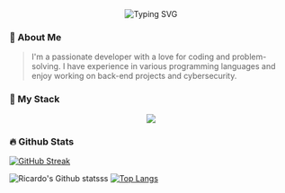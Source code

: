 <div align="center">
  <img src="https://readme-typing-svg.herokuapp.com?font=Fira+Code&size=27&center=true&vCenter=true&width=435&lines=Welcome+%F0%9F%A4%93;Working+and+Improving!" alt="Typing SVG" />
</div>

### 🚀 About Me

> I'm a passionate developer with a love for coding and problem-solving. I have experience in various programming languages and enjoy working on back-end projects and cybersecurity.

### 🔧 My Stack
<p align="center">
  <img src="https://skillicons.dev/icons?i=python,cs,java,php,js,ts,dotnet,nodejs,,docker,git,github,azure,gcp,windows&perline=8">
</p>

### 🔥 Github Stats
[![GitHub Streak](https://streak-stats.demolab.com?user=ricardomiss&theme=tokyonight-duo&exclude_days=Sun)](https://git.io/streak-stats)

![Ricardo's Github statsss](https://github-readme-stats.vercel.app/api?username=ricardomiss&show_icons=true&theme=tokyonight)
[![Top Langs](https://github-readme-stats.vercel.app/api/top-langs/?username=ricardomiss&layout=compact&theme=vision-friendly-dark)](https://github.com/anuraghazra/github-readme-stats)
